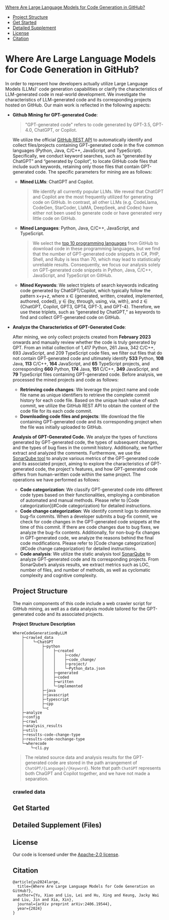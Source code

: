 [Where Are Large Language Models for Code Generation in GitHub?](#where-are-large-language-models-for-code-generation-in-gitHub)

- [Project Structure](#project-structure)
- [Get Started](#get-started)
- [Detailed Supplement](#detailed-supplement)
- [License](#license)
- [Citation](#citation)

# Where Are Large Language Models for Code Generation in GitHub? <span id="where-are-large-language-models-for-code-generation-in-gitHub"></span>

In order to represent how developers actually utilize Large Language Models (LLMs)' code generation capabilities or clarify the characteristics of LLM-generated code in real-world development. We investigate the characteristics of LLM-generated code and its corresponding projects hosted on GitHub. Our main work is reflected in the following aspects:

* **Github Mining for GPT-generated Code**: 

  > "GPT-generated code" refers to code generated by GPT-3.5, GPT-4.0, ChatGPT, or Copilot.

  We utilize the official [GitHub REST API](https://docs.github.com/en/rest?apiVersion=2022-11-28) to automatically identify and collect files/projects containing GPT-generated code in the five common languages (Python, Java, C/C++, JavaScript, and TypeScript). Specifically, we conduct keyword searches, such as “generated by ChatGPT” and “generated by Copilot”, to locate GitHub code files that include such keywords, retaining only those files that contain GPT-generated code. The specific parameters for mining are as follows:

  * **Mined LLMs**:  ChatGPT and Copilot.

    > We identify all currently popular LLMs. We reveal that ChatGPT and Copilot are the most frequently utilized for generating code on GitHub. In contrast, all other LLMs (e.g. CodeLlama, CodeGen, StarCoder, LlaMA, DeepSeek, and Codex) have either not been used to generate code or have generated very little code on GitHub.

  * **Mined Languages**: Python, Java, C/C++, JavaScript, and TypeScript.

    > We select the [top 10 programming languages](https://octoverse.github.com/2022/top-programming-languages) from GitHub to download code in these programming languages, but we find that the number of GPT-generated code snippets in C#, PHP, Shell, and Ruby is less than 70, which may lead to statistically unreliable results. Consequently, we focus our analysis solely on GPT-generated code snippets in Python, Java, C/C++, JavaScript, and TypeScript on GitHub.

  * **Mined Keywords**: We select triplets of search keywords indicating code generated by ChatGPT/Copilot, which typically follow the pattern x+y+z, where x ∈ {generated, written, created, implemented, authored, coded}, y ∈ {by, through, using, via, with}, and z ∈ {ChatGPT, Copilot, GPT3, GPT4, GPT-3, and GPT-4}. Therefore, we use these triplets, such as “generated by ChatGPT,” as keywords to find and collect GPT-generated code on GitHub.

* **Analyze the Characteristics of GPT-Generated Code**:

  After mining, we only collect projects created from **February 2023** onwards and manually review whether the code is truly generated by GPT. From an initial collection of 1,417 Python, 261 Java, 342 C/C++, 693 JavaScript, and 209 TypeScript code files, we filter out files that do not contain GPT-generated code and ultimately identify **533** Python, **108** Java, **113** C/C++, **164** JavaScript, and **65** TypeScript projects, and corresponding **660** Python, **174** Java, **151** C/C++, **349** JavaScript, and **79** TypeScript files containing GPT-generated code. Before analysis, we processed the mined projects and code as follows:

  * **Retrieving code changes**: We leverage the project name and code file name as unique identifiers to retrieve the complete commit history for each code file. Based on the unique hash value of each commit, we utilize the GitHub REST API to obtain the content of the code file for its each code commit.
  * **Downloading code files and projects**: We download the file containing GPT-generated code and its corresponding project when the file was initially uploaded to GitHub.

  **Analysis of GPT-Generated Code.** We analyze the types of functions generated by GPT-generated code, the types of subsequent changes, and the types of bug fixes in the commit history. Additionally, we further extract and analyzed the comments. Furthermore, we use the [SonarQube tool](https://www.sonarsource.com/products/sonarqube/) to analyze various metrics of the GPT-generated code and its associated project, aiming to explore the characteristics of GPT-generated code, the project's features, and how GPT-generated code differs from human-written code within the same project. The operations we have performed as follows:
  
  - **Code categorization**: We classify GPT-generated code into different code types based on their functionalities, employing a combination of automated and manual methods. Please refer to [Code categorization](#Code categorization) for detailed instructions.
  - **Code change categorization**: We identify commit logs to determine bug-fix commits. When a developer submits a bug-fix commit, we check for code changes in the GPT-generated code snippets at the time of this commit. If there are code changes due to bug fixes, we analyze the bug-fix contents. Additionally, for non-bug-fix changes in GPT-generated code, we analyze the reasons behind the final code modifications. Please refer to [Code change categorization](#Code change categorization) for detailed instructions.
  - **Code analysis**: We utilize the static analysis tool [SonarQube](https://www.sonarsource.com/products/sonarqube/)  to analyze GPT-generated code and its corresponding projects. From SonarQube’s analysis results, we extract metrics such as LOC, number of files, and number of methods, as well as cyclomatic complexity and cognitive complexity.
  
  
  
  ## Project Structure
  
  The main components of this code include a web crawler script for GitHub mining, as well as a data analysis module tailored for the GPT-generated code and its associated projects.
  
  **Project Structure Description**
  
  ```shell
  WhereCodeGenerationByLLM
      ├─crawled_data
      │    └─ChatGPT
      │        ├─python
      │        │    ├─created
      │        │    │    ├─code/
      │        │    │    ├─code_change/
      │        │    │    ├─project/
      │        │    │    └─Python_data.json
      │        │    ├─generated
      │        │    ├─coded
      │        │    ├─written
      │        │    └─implemented
      │        ├─java
      │        ├─javascript
      │        ├─typescript
      │        ├─cpp
      │        └─c
      ├─analyze
      ├─config
      ├─crawl
      ├─analysis_results
      ├─utils
      ├─results-code-change-type
      ├─results-code-nochange-type
      └─wherecode
          └─cli.py
  ```
  
  > The related source data and analysis results for the GPT-generated code are stored in the path arrangement of `ChatGPT/{Language}/{Keyword}`. Note that path `ChatGPT` represents both ChaGPT and Copilot together, and we have not made a separation.
  
  ### crawled data
  
  
  
  
  
  ## Get Started
  
  
  
  ## Detailed Supplement (Files) <span id="detailed-supplement"></span>
  
  
  
  ## License
  
  Our code is licensed under the [Apache-2.0 license](LICENSE).
  
  
  
  ## Citation
  
  ```
  @article{yu2024large,
    title={Where Are Large Language Models for Code Generation on GitHub?},
    author={Yu, Xiao and Liu, Lei and Hu, Xing and Keung, Jacky Wai and Liu, Jin and Xia, Xin},
    journal={arXiv preprint arXiv:2406.19544},
    year={2024}
  }
  ```
  
  
  
  
  
  
  
  
  
  